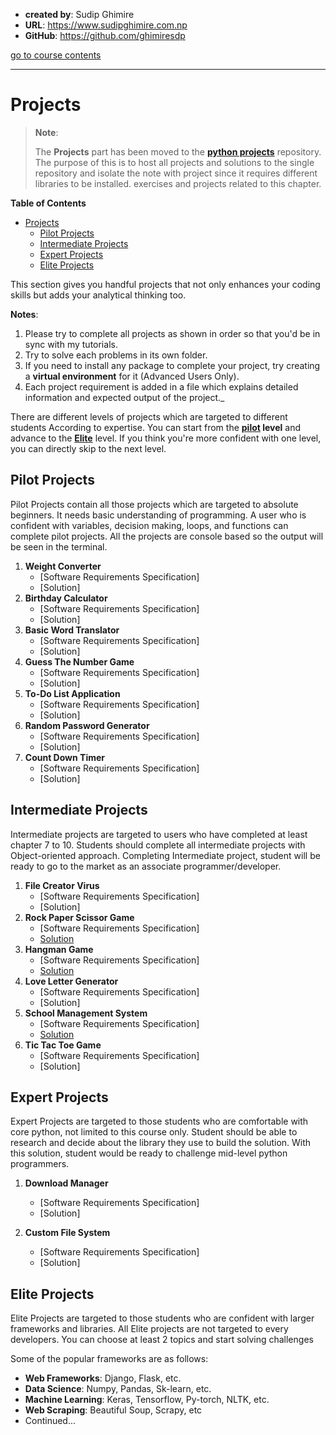 - **created by**: Sudip Ghimire
- **URL**: https://www.sudipghimire.com.np
- **GitHub**: https://github.com/ghimiresdp

[go to course contents](https://github.com/ghimiresdp/python-notes/)
<hr>

# Projects

> **Note**:
>
> The **Projects** part has been moved to the
> **[python projects](https://github.com/ghimiresdp/python-projects)**
> repository. The purpose of this is to host all projects and solutions to the
> single repository and isolate the note with project since it requires
> different libraries to be installed.
> exercises and projects related to this chapter.

**Table of Contents**
- [Projects](#projects)
    - [Pilot Projects](#pilot-projects)
    - [Intermediate Projects](#intermediate-projects)
    - [Expert Projects](#expert-projects)
    - [Elite Projects](#elite-projects)

This section gives you handful projects that not only enhances your coding
skills but adds your analytical thinking too.

**Notes**:
1. Please try to complete all projects as shown in order so that you'd be in
   sync with my tutorials.
2. Try to solve each problems in its own folder.
3. If you need to install any package to complete your project, try creating a
   **virtual environment** for it (Advanced Users Only).
4. Each project requirement is added in a file which explains detailed
   information and expected output of the project._

There are different levels of projects which are targeted to different students
According to expertise. You can start from the **[pilot](#pilot) level** and
advance to the **[Elite](#elite)** level. If you think you're more confident
with one level, you can directly skip to the next level.

## Pilot Projects

Pilot Projects contain all those projects which are targeted to absolute
beginners. It needs basic understanding of programming. A user who is confident
with variables, decision making, loops, and functions can complete pilot
projects. All the projects are console based so the output will be seen in the
terminal.

1. **Weight Converter**
    - [Software Requirements Specification]
    - [Solution]
2. **Birthday Calculator**
    - [Software Requirements Specification]
    - [Solution]
3. **Basic Word Translator**
    - [Software Requirements Specification]
    - [Solution]
4. **Guess The Number Game**
    - [Software Requirements Specification]
    - [Solution]
5. **To-Do List Application**
    - [Software Requirements Specification]
    - [Solution]
6. **Random Password Generator**
    - [Software Requirements Specification]
    - [Solution]
7. **Count Down Timer**
    - [Software Requirements Specification]
    - [Solution]


## Intermediate Projects

Intermediate projects are targeted to users who have completed at least chapter
7 to 10. Students should complete all intermediate projects with Object-oriented
approach. Completing Intermediate project, student will be ready to go to the
market as an associate programmer/developer.

1. **File Creator Virus**
    - [Software Requirements Specification]
    - [Solution]
2. **Rock Paper Scissor Game**
    - [Software Requirements Specification]
    - [Solution](solutions/rock_paper_scissor)
3. **Hangman Game**
    - [Software Requirements Specification]
    - [Solution](solutions/hangman)
4. **Love Letter Generator**
    - [Software Requirements Specification]
    - [Solution]
5. **School Management System**
    - [Software Requirements Specification]
    - [Solution](solutions/school_manager)
6. **Tic Tac Toe Game**
    - [Software Requirements Specification]
    - [Solution]


## Expert Projects

Expert Projects are targeted to those students who are comfortable with core
python, not limited to this course only. Student should be able to research and
decide about the library they use to build the solution. With this solution,
student would be ready to challenge mid-level python programmers.

1. **Download Manager**
   - [Software Requirements Specification]
   - [Solution]

2. **Custom File System**
   - [Software Requirements Specification]
   - [Solution]


## Elite Projects
Elite Projects are targeted to those students who are confident with larger
frameworks and libraries. All Elite projects are not targeted to every
developers. You can choose at least 2 topics and start solving challenges

Some of the popular frameworks are as follows:
- **Web Frameworks**: Django, Flask, etc.
- **Data Science**: Numpy, Pandas, Sk-learn, etc.
- **Machine Learning**: Keras, Tensorflow, Py-torch, NLTK, etc.
- **Web Scraping**: Beautiful Soup, Scrapy, etc
- Continued...
